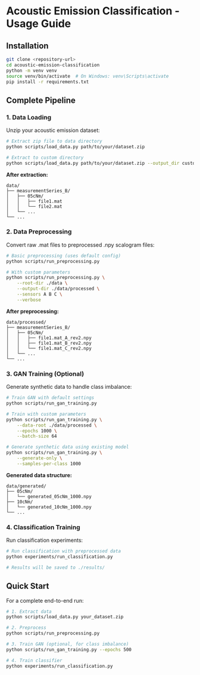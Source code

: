 # Acoustic Emission Classification - Usage Guide

## Installation

```bash
git clone <repository-url>
cd acoustic-emission-classification
python -m venv venv
source venv/bin/activate  # On Windows: venv\Scripts\activate
pip install -r requirements.txt
```

## Complete Pipeline

### 1. Data Loading

Unzip your acoustic emission dataset:

```bash
# Extract zip file to data directory
python scripts/load_data.py path/to/your/dataset.zip

# Extract to custom directory
python scripts/load_data.py path/to/your/dataset.zip --output_dir custom_data/
```

**After extraction:**
```
data/
├── measurementSeries_B/
│   ├── 05cNm/
│   │   ├── file1.mat
│   │   └── file2.mat
│   └── ...
└── ...
```

### 2. Data Preprocessing

Convert raw .mat files to preprocessed .npy scalogram files:

```bash
# Basic preprocessing (uses default config)
python scripts/run_preprocessing.py

# With custom parameters
python scripts/run_preprocessing.py \
    --root-dir ./data \
    --output-dir ./data/processed \
    --sensors A B C \
    --verbose
```

**After preprocessing:**
```
data/processed/
├── measurementSeries_B/
│   ├── 05cNm/
│   │   ├── file1.mat_A_rev2.npy
│   │   ├── file1.mat_B_rev2.npy
│   │   └── file1.mat_C_rev2.npy
│   └── ...
└── ...
```

### 3. GAN Training (Optional)

Generate synthetic data to handle class imbalance:

```bash
# Train GAN with default settings
python scripts/run_gan_training.py

# Train with custom parameters
python scripts/run_gan_training.py \
    --data-root ./data/processed \
    --epochs 1000 \
    --batch-size 64

# Generate synthetic data using existing model
python scripts/run_gan_training.py \
    --generate-only \
    --samples-per-class 1000
```

**Generated data structure:**
```
data/generated/
├── 05cNm/
│   └── generated_05cNm_1000.npy
├── 10cNm/
│   └── generated_10cNm_1000.npy
└── ...
```

### 4. Classification Training

Run classification experiments:

```bash
# Run classification with preprocessed data
python experiments/run_classification.py

# Results will be saved to ./results/
```

## Quick Start

For a complete end-to-end run:

```bash
# 1. Extract data
python scripts/load_data.py your_dataset.zip

# 2. Preprocess
python scripts/run_preprocessing.py

# 3. Train GAN (optional, for class imbalance)
python scripts/run_gan_training.py --epochs 500

# 4. Train classifier
python experiments/run_classification.py
```